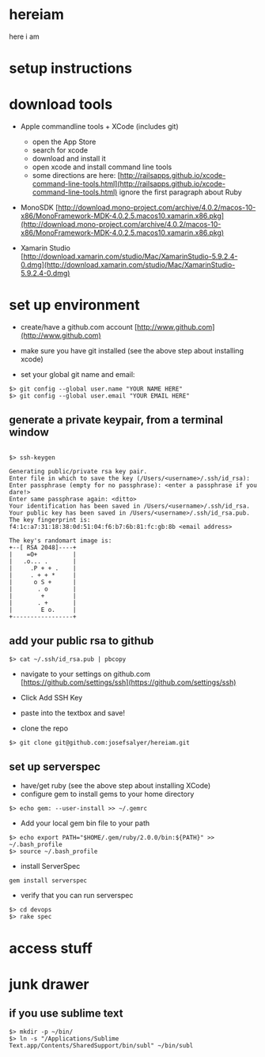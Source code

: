 # hereiam
here i am 

# setup instructions

# download tools
- Apple commandline tools + XCode (includes git)
	- open the App Store
	- search for xcode
	- download and install it
	- open xcode and install command line tools
	- some directions are here: [http://railsapps.github.io/xcode-command-line-tools.html](http://railsapps.github.io/xcode-command-line-tools.html) ignore the first paragraph about Ruby

- MonoSDK [http://download.mono-project.com/archive/4.0.2/macos-10-x86/MonoFramework-MDK-4.0.2.5.macos10.xamarin.x86.pkg](http://download.mono-project.com/archive/4.0.2/macos-10-x86/MonoFramework-MDK-4.0.2.5.macos10.xamarin.x86.pkg)
- Xamarin Studio [http://download.xamarin.com/studio/Mac/XamarinStudio-5.9.2.4-0.dmg](http://download.xamarin.com/studio/Mac/XamarinStudio-5.9.2.4-0.dmg)


# set up environment

- create/have a github.com account [http://www.github.com](http://www.github.com)

- make sure you have git installed (see the above step about installing xcode)
- set your global git name and email:
```
$> git config --global user.name "YOUR NAME HERE"
$> git config --global user.email "YOUR EMAIL HERE"
```
## generate a private keypair, from a terminal window
```

$> ssh-keygen

Generating public/private rsa key pair.
Enter file in which to save the key (/Users/<username>/.ssh/id_rsa):
Enter passphrase (empty for no passphrase): <enter a passphrase if you dare!>
Enter same passphrase again: <ditto>
Your identification has been saved in /Users/<username>/.ssh/id_rsa.
Your public key has been saved in /Users/<username>/.ssh/id_rsa.pub.
The key fingerprint is:
f4:1c:a7:31:18:38:0d:51:04:f6:b7:6b:81:fc:gb:8b <email address>

The key's randomart image is:
+--[ RSA 2048]----+
|    =O+          |
|   .o... .       |
|     .P + + .    |
|     . + + *     |
|      o S +      |
|       . o       |
|        +        |
|       . +       |
|        E o.     |
+-----------------+
```

## add your public rsa to github
```
$> cat ~/.ssh/id_rsa.pub | pbcopy
```

- navigate to your settings on github.com [https://github.com/settings/ssh](https://github.com/settings/ssh)
- Click Add SSH Key
- paste into the textbox and save!


- clone the repo
```
$> git clone git@github.com:josefsalyer/hereiam.git
```

## set up serverspec
- have/get ruby (see the above step about installing XCode)
- configure gem to install gems to your home directory
```
$> echo gem: --user-install >> ~/.gemrc
```
- Add your local gem bin file to your path
```
$> echo export PATH="$HOME/.gem/ruby/2.0.0/bin:${PATH}" >> ~/.bash_profile
$> source ~/.bash_profile
```
- install ServerSpec
```
gem install serverspec
```
- verify that you can run serverspec
```
$> cd devops
$> rake spec
```



# access stuff

# junk drawer

## if you use sublime text
```
$> mkdir -p ~/bin/
$> ln -s "/Applications/Sublime Text.app/Contents/SharedSupport/bin/subl" ~/bin/subl
```

